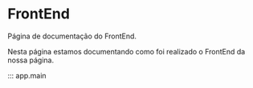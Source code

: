 # FrontEnd

Página de documentação do FrontEnd.

Nesta página estamos documentando como foi realizado o FrontEnd da nossa página.

::: app.main